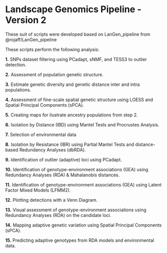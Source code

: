 # Landscape Genomics Pipeline - Version 2 
These suit of scripts were developed based on LanGen_pipeline from @rojaff/LanGen_pipeline

These scripts perform the following analysis:

<b>1.</b> SNPs dataset filtering using PCadapt, sNMF, and TESS3 to outlier detection.

<b>2.</b> Assessment of population genetic structure.

<b>3.</b> Estimate genetic diversity and genetic distance inter and intra populations.

<b>4.</b> Assessment of fine-scale spatial genetic structure using LOESS and Spatial Principal Components (sPCA).

<b>5.</b> Creating maps for ilustrate ancestry populations from step 2.

<b>6.</b> Isolation by Distance (IBD) using Mantel Tests and Procrustes Analysis.

<b>7.</b> Selection of environmental data

<b>8.</b> Isolation by Resistance (IBR) using Partial Mantel Tests and distance-based Redundancy Analyses (dbRDA).

<b>9.</b> Identification of outlier (adaptive) loci using PCadapt.

<b>10.</b> Identification of genotype-environment associations (GEA) using Redundancy Analyses (RDA) & Mahalanobis distances.

<b>11.</b> Identification of genotype-environment associations (GEA) using Latent Factor Mixed Models (LFMM2).

<b>12.</b> Plotting detections with a Venn Diagram.

<b>13.</b> Visual assessment of genotype-environment associations using Redundancy Analyses (RDA) on the candidate loci.

<b>14.</b> Mapping adaptive genetic variation using Spatial Principal Components (sPCA).

<b>15.</b> Predicting adaptive genotypes from RDA models and environmental data.
    
